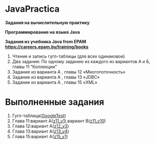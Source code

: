 # JavaPractica


> 
**Задания на вычислительную практику**
> 
**Программирование на языке Java**
>
**Задания из учебника Java from EPAM https://careers.epam.by/training/books**
1. Чтение и запись гугл-таблицы (для всех одинаковое)
2. Два задания: По одному заданию из каждого из вариантов А и Б, главы 11 “Коллекции”
3. Задание из варианта А , главы 12 «Многопоточность»
4. Задание из варианта А , главы 13 «JDBC»
5. Задание из варианта А , главы 15 «XML»

# Выполненные задания
1. Гугл-таблица([GoogleTest](https://github.com/dnlrknts/JavaPractica/tree/main/GoogleTest))
2. Глава 11:вариант А([z11_v1](https://github.com/dnlrknts/JavaPractica/tree/main/z11_v1)),вариант B([z11_v10](https://github.com/dnlrknts/JavaPractica/tree/main/z11_v10))
3. Глава 12:вариант А([z12_v3](https://github.com/dnlrknts/JavaPractica/tree/main/z12_v3))
4. Глава 13:вариант А([z13_v4](https://github.com/dnlrknts/JavaPractica/tree/main/z13_v4))
5. Глава 15:вариант А([z15_v1](https://github.com/dnlrknts/JavaPractica/tree/main/z15_v1))
